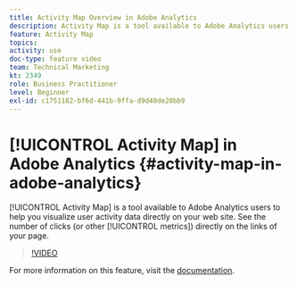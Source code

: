 ```yaml
---
title: Activity Map Overview in Adobe Analytics
description: Activity Map is a tool available to Adobe Analytics users to help you visualize user activity data directly on your web site. See the number of clicks (or other metrics) directly on the links of your page.
feature: Activity Map
topics: 
activity: use
doc-type: feature video
team: Technical Marketing
kt: 2349
role: Business Practitioner
level: Beginner
exl-id: c1751182-bf6d-441b-9ffa-d9d40de20bb9
---
```

# [!UICONTROL Activity Map] in Adobe Analytics {#activity-map-in-adobe-analytics}

[!UICONTROL Activity Map] is a tool available to Adobe Analytics users to help you visualize user activity data directly on your web site. See the number of clicks (or other [!UICONTROL metrics]) directly on the links of your page.

>[!VIDEO](https://video.tv.adobe.com/v/25451/?quality=12)

For more information on this feature, visit the [documentation](https://marketing.adobe.com/resources/help/en_US/analytics/activitymap/).

